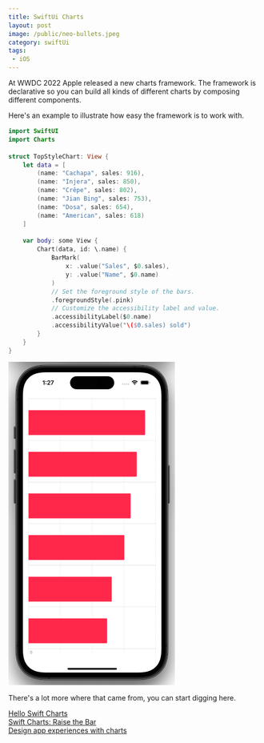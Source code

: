 ```yaml
---
title: SwiftUi Charts
layout: post
image: /public/neo-bullets.jpeg
category: swiftUi
tags:
 - iOS
---
```


At WWDC 2022 Apple released a new charts framework.
The framework is declarative so you can build all kinds of different charts by composing different components.

Here's an example to illustrate how easy the framework is to work with.

```swift
import SwiftUI
import Charts

struct TopStyleChart: View {
    let data = [
        (name: "Cachapa", sales: 916),
        (name: "Injera", sales: 850),
        (name: "Crêpe", sales: 802),
        (name: "Jian Bing", sales: 753),
        (name: "Dosa", sales: 654),
        (name: "American", sales: 618)
    ]

    var body: some View {
        Chart(data, id: \.name) {
            BarMark(
                x: .value("Sales", $0.sales),
                y: .value("Name", $0.name)
            )
            // Set the foreground style of the bars.
            .foregroundStyle(.pink)
            // Customize the accessibility label and value.
            .accessibilityLabel($0.name)
            .accessibilityValue("\($0.sales) sold")
        }
    }
}
```

![image](/public/swift_chart_pink_horizontal_bars.png)

There's a lot more where that came from, you can start digging here.

[Hello Swift Charts](https://developer.apple.com/videos/play/wwdc2022/10136/)  
[Swift Charts: Raise the Bar](https://developer.apple.com/videos/play/wwdc2022/10137)  
[Design app experiences with charts](https://developer.apple.com/videos/play/wwdc2022/110342)
